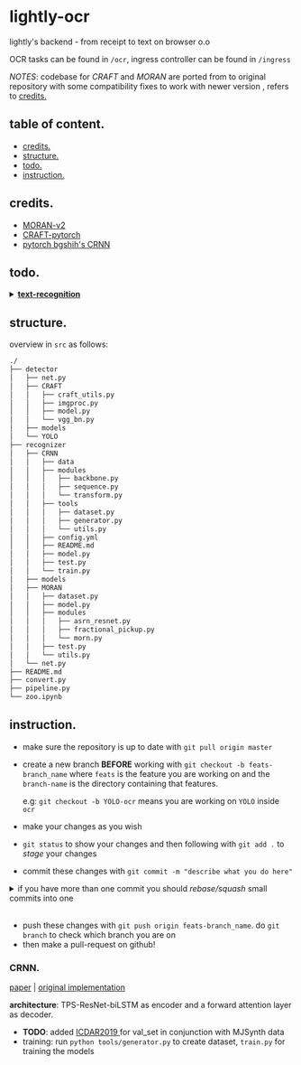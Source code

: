 # lightly-ocr

lightly's backend - from receipt to text on browser o.o

OCR tasks can be found in `/ocr`, ingress controller can be found in `/ingress`

_NOTES_: codebase for _CRAFT_ and _MORAN_ are ported from to original repository with some compatibility fixes to work with newer version , refers to [credits.](#credits)

## table of content.
* [credits.](#credits)
* [structure.](#structure)
* [todo.](#todo)
* [instruction.](#instruction)

## credits.
* [MORAN-v2](https://github.com/Canjie-Luo/MORAN_v2)
* [CRAFT-pytorch](https://github.com/clovaai/CRAFT-pytorch)
* [pytorch bgshih's CRNN](https://github.com/meijieru/crnn.pytorch)

## todo.
<details>
<summary>
<a href="ocr/recognizer"><b>text-recognition</b></a>
</summary><br>

- <b>CRNN</b>
  * [ ] fixes `batch_first` for AttentionCell in [sequence.py](ocr/modules/sequence.py)
  * [ ] transfer pretrained weight to fit with the model
  * [ ] fix image padding issues with [eval.py](ocr/recognizer/CRNN/tools/eval.py)
  * [ ] process ICDAR2019 for eval sets in conjunction with MJSynth val data ⇒ reduce biases
  * [x] ~~creates a general dataset and generator function for both reconition model~~
  * [x] ~~database parsing for training loop~~
  * [x] ~~__FIXME__: gradient vanishing when training~~
  * [x] ~~generates logs for each training session~~
  * [x] ~~add options for continue training~~
  * [x] ~~modules incompatible shapes~~
  * [x] ~~create lmdb as dataset~~
  * [x] ~~added [generator.py](ocr/recognizer/CRNN/tools/generator.py) to generate lmdb~~
  * [x] ~~merges valuation_fn into [train.py](ocr/recognizer/CRNN/train.py#L136)~~

- <b>MORAN</b>
  * [ ] Updates the whole codebase it is just badly written, check [asrn.py](ocr/modules/asrn.py)
  * [ ] add training loops to train with current model saves -> note down the commit tag for future reference
  * [x] ~~updates Variable to Tensor since torch.autograd.Variable is deprecated~~
</details>


## structure.
overview in `src` as follows:
```bash
./
├── detector
│   ├── net.py
│   ├── CRAFT
│   │   ├── craft_utils.py
│   │   ├── imgproc.py
│   │   ├── model.py
│   │   └── vgg_bn.py
│   ├── models
│   └── YOLO
├── recognizer
│   ├── CRNN
│   │   ├── data
│   │   ├── modules
│   │   │   ├── backbone.py
│   │   │   ├── sequence.py
│   │   │   └── transform.py
│   │   ├── tools
│   │   │   ├── dataset.py
│   │   │   ├── generator.py
│   │   │   └── utils.py
│   │   ├── config.yml
│   │   ├── README.md
│   │   ├── model.py
│   │   ├── test.py
│   │   └── train.py
│   ├── models
│   ├── MORAN
│   │   ├── dataset.py
│   │   ├── model.py
│   │   ├── modules
│   │   │   ├── asrn_resnet.py
│   │   │   ├── fractional_pickup.py
│   │   │   └── morn.py
│   │   ├── test.py
│   │   └── utils.py
│   └── net.py
├── README.md
├── convert.py
├── pipeline.py
└── zoo.ipynb
```

## instruction.
- make sure the repository is up to date with ```git pull origin master```
- create a new branch __BEFORE__ working with ```git checkout -b feats-branch_name``` where `feats` is the feature you are working on and the `branch-name` is the directory containing that features. 
  
  e.g: `git checkout -b YOLO-ocr` means you are working on `YOLO` inside `ocr`
- make your changes as you wish
- ```git status``` to show your changes and then following with ```git add .``` to _stage_ your changes
- commit these changes with ```git commit -m "describe what you do here"```

<details>
<summary>if you have more than one commit you should <i>rebase/squash</i> small commits into one</summary><br>

- ```git status``` to show the amount of your changes comparing to _HEAD_: 
  
  ```Your branch is ahead of 'origin/master' by n commit.``` where `n` is the number of your commit 
- ```git rebase -i HEAD~n``` to changes commit, __REMEMBER__ `-i`
- Once you enter the interactive shell `pick` your first commit and `squash` all the following commits after that
- after saving and exits edit your commit message once the new windows open describe what you did
- more information [here](https://git-scm.com/docs/git-rebase)

</details><br>

- push these changes with ```git push origin feats-branch_name```. do ```git branch``` to check which branch you are on
- then make a pull-request on github!

### CRNN. 
[paper](https://arxiv.org/pdf/1507.05717.pdf) | [original implementation](https://github.com/bgshih/crnn)

__architecture__: TPS-ResNet-biLSTM as encoder and a forward attention layer as decoder.

* __TODO__: added [ ICDAR2019 ](https://rrc.cvc.uab.es/?com=introduction) for val_set in conjunction with MJSynth data
* training: run ```python tools/generator.py``` to create dataset, `train.py` for training the models

